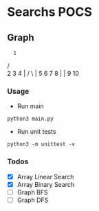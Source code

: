 # Searchs POCS

## Graph
      1  
   /     \
2     3     4
|    / \    |
5   6   7   8
|   |
9   10

### Usage

* Run main

```shell
python3 main.py
```

* Run unit tests

```shell
python3 -m unittest -v
```

### Todos

- [X] Array Linear Search
- [X] Array Binary Search
- [ ] Graph BFS
- [ ] Graph DFS